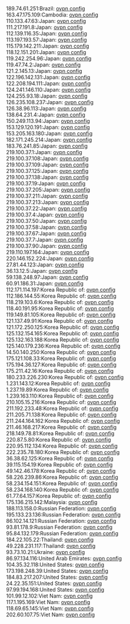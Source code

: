 189.74.61.251:Brazil: [ovpn config](vpn/189_74_61_251.ovpn)  
163.47.175.109:Cambodia: [ovpn config](vpn/163_47_175_109.ovpn)  
110.133.47.63:Japan: [ovpn config](vpn/110_133_47_63.ovpn)  
111.217.191.8:Japan: [ovpn config](vpn/111_217_191_8.ovpn)  
112.139.116.35:Japan: [ovpn config](vpn/112_139_116_35.ovpn)  
113.197.193.57:Japan: [ovpn config](vpn/113_197_193_57.ovpn)  
115.179.142.211:Japan: [ovpn config](vpn/115_179_142_211.ovpn)  
118.12.151.201:Japan: [ovpn config](vpn/118_12_151_201.ovpn)  
119.242.254.96:Japan: [ovpn config](vpn/119_242_254_96.ovpn)  
119.47.74.2:Japan: [ovpn config](vpn/119_47_74_2.ovpn)  
121.2.145.13:Japan: [ovpn config](vpn/121_2_145_13.ovpn)  
122.196.142.131:Japan: [ovpn config](vpn/122_196_142_131.ovpn)  
122.208.194.111:Japan: [ovpn config](vpn/122_208_194_111.ovpn)  
124.241.146.110:Japan: [ovpn config](vpn/124_241_146_110.ovpn)  
124.255.93.18:Japan: [ovpn config](vpn/124_255_93_18.ovpn)  
126.235.108.237:Japan: [ovpn config](vpn/126_235_108_237.ovpn)  
126.38.96.113:Japan: [ovpn config](vpn/126_38_96_113.ovpn)  
138.64.231.4:Japan: [ovpn config](vpn/138_64_231_4.ovpn)  
150.249.113.94:Japan: [ovpn config](vpn/150_249_113_94.ovpn)  
153.129.120.191:Japan: [ovpn config](vpn/153_129_120_191.ovpn)  
153.205.163.180:Japan: [ovpn config](vpn/153_205_163_180.ovpn)  
182.171.245.214:Japan: [ovpn config](vpn/182_171_245_214.ovpn)  
183.76.241.85:Japan: [ovpn config](vpn/183_76_241_85.ovpn)  
219.100.37.1:Japan: [ovpn config](vpn/219_100_37_1.ovpn)  
219.100.37.108:Japan: [ovpn config](vpn/219_100_37_108.ovpn)  
219.100.37.109:Japan: [ovpn config](vpn/219_100_37_109.ovpn)  
219.100.37.125:Japan: [ovpn config](vpn/219_100_37_125.ovpn)  
219.100.37.138:Japan: [ovpn config](vpn/219_100_37_138.ovpn)  
219.100.37.19:Japan: [ovpn config](vpn/219_100_37_19.ovpn)  
219.100.37.205:Japan: [ovpn config](vpn/219_100_37_205.ovpn)  
219.100.37.211:Japan: [ovpn config](vpn/219_100_37_211.ovpn)  
219.100.37.213:Japan: [ovpn config](vpn/219_100_37_213.ovpn)  
219.100.37.22:Japan: [ovpn config](vpn/219_100_37_22.ovpn)  
219.100.37.4:Japan: [ovpn config](vpn/219_100_37_4.ovpn)  
219.100.37.50:Japan: [ovpn config](vpn/219_100_37_50.ovpn)  
219.100.37.58:Japan: [ovpn config](vpn/219_100_37_58.ovpn)  
219.100.37.67:Japan: [ovpn config](vpn/219_100_37_67.ovpn)  
219.100.37.7:Japan: [ovpn config](vpn/219_100_37_7.ovpn)  
219.100.37.90:Japan: [ovpn config](vpn/219_100_37_90.ovpn)  
219.110.197.164:Japan: [ovpn config](vpn/219_110_197_164.ovpn)  
220.146.152.224:Japan: [ovpn config](vpn/220_146_152_224.ovpn)  
27.81.44.123:Japan: [ovpn config](vpn/27_81_44_123.ovpn)  
36.13.12.5:Japan: [ovpn config](vpn/36_13_12_5.ovpn)  
59.138.248.97:Japan: [ovpn config](vpn/59_138_248_97.ovpn)  
60.91.186.31:Japan: [ovpn config](vpn/60_91_186_31.ovpn)  
112.171.114.197:Korea Republic of: [ovpn config](vpn/112_171_114_197.ovpn)  
112.186.144.55:Korea Republic of: [ovpn config](vpn/112_186_144_55.ovpn)  
118.219.103.6:Korea Republic of: [ovpn config](vpn/118_219_103_6.ovpn)  
118.40.191.95:Korea Republic of: [ovpn config](vpn/118_40_191_95.ovpn)  
119.149.81.105:Korea Republic of: [ovpn config](vpn/119_149_81_105.ovpn)  
121.137.49.91:Korea Republic of: [ovpn config](vpn/121_137_49_91.ovpn)  
121.172.250.125:Korea Republic of: [ovpn config](vpn/121_172_250_125.ovpn)  
125.132.154.165:Korea Republic of: [ovpn config](vpn/125_132_154_165.ovpn)  
125.132.163.188:Korea Republic of: [ovpn config](vpn/125_132_163_188.ovpn)  
125.140.179.236:Korea Republic of: [ovpn config](vpn/125_140_179_236.ovpn)  
14.50.140.250:Korea Republic of: [ovpn config](vpn/14_50_140_250.ovpn)  
175.121.108.33:Korea Republic of: [ovpn config](vpn/175_121_108_33.ovpn)  
175.194.36.127:Korea Republic of: [ovpn config](vpn/175_194_36_127.ovpn)  
175.211.42.16:Korea Republic of: [ovpn config](vpn/175_211_42_16.ovpn)  
180.233.226.230:Korea Republic of: [ovpn config](vpn/180_233_226_230.ovpn)  
1.231.143.12:Korea Republic of: [ovpn config](vpn/1_231_143_12.ovpn)  
1.237.19.89:Korea Republic of: [ovpn config](vpn/1_237_19_89.ovpn)  
1.239.163.110:Korea Republic of: [ovpn config](vpn/1_239_163_110.ovpn)  
210.105.15.216:Korea Republic of: [ovpn config](vpn/210_105_15_216.ovpn)  
211.192.233.48:Korea Republic of: [ovpn config](vpn/211_192_233_48.ovpn)  
211.205.71.138:Korea Republic of: [ovpn config](vpn/211_205_71_138.ovpn)  
211.244.164.162:Korea Republic of: [ovpn config](vpn/211_244_164_162.ovpn)  
211.46.168.217:Korea Republic of: [ovpn config](vpn/211_46_168_217.ovpn)  
218.149.78.81:Korea Republic of: [ovpn config](vpn/218_149_78_81.ovpn)  
220.87.5.80:Korea Republic of: [ovpn config](vpn/220_87_5_80.ovpn)  
220.95.112.134:Korea Republic of: [ovpn config](vpn/220_95_112_134.ovpn)  
222.235.78.180:Korea Republic of: [ovpn config](vpn/222_235_78_180.ovpn)  
36.38.62.125:Korea Republic of: [ovpn config](vpn/36_38_62_125.ovpn)  
39.115.154.19:Korea Republic of: [ovpn config](vpn/39_115_154_19.ovpn)  
49.142.46.178:Korea Republic of: [ovpn config](vpn/49_142_46_178.ovpn)  
58.226.239.86:Korea Republic of: [ovpn config](vpn/58_226_239_86.ovpn)  
58.234.154.151:Korea Republic of: [ovpn config](vpn/58_234_154_151.ovpn)  
58.234.168.140:Korea Republic of: [ovpn config](vpn/58_234_168_140.ovpn)  
61.77.64.157:Korea Republic of: [ovpn config](vpn/61_77_64_157.ovpn)  
175.136.215.142:Malaysia: [ovpn config](vpn/175_136_215_142.ovpn)  
188.113.158.0:Russian Federation: [ovpn config](vpn/188_113_158_0.ovpn)  
195.133.23.136:Russian Federation: [ovpn config](vpn/195_133_23_136.ovpn)  
86.102.14.121:Russian Federation: [ovpn config](vpn/86_102_14_121.ovpn)  
93.81.178.9:Russian Federation: [ovpn config](vpn/93_81_178_9.ovpn)  
95.84.132.179:Russian Federation: [ovpn config](vpn/95_84_132_179.ovpn)  
184.22.105.22:Thailand: [ovpn config](vpn/184_22_105_22.ovpn)  
49.228.231.117:Thailand: [ovpn config](vpn/49_228_231_117.ovpn)  
93.73.10.21:Ukraine: [ovpn config](vpn/93_73_10_21.ovpn)  
86.97.134.116:United Arab Emirates: [ovpn config](vpn/86_97_134_116.ovpn)  
104.35.32.118:United States: [ovpn config](vpn/104_35_32_118.ovpn)  
173.198.248.39:United States: [ovpn config](vpn/173_198_248_39.ovpn)  
184.83.217.207:United States: [ovpn config](vpn/184_83_217_207.ovpn)  
24.22.35.151:United States: [ovpn config](vpn/24_22_35_151.ovpn)  
97.99.194.168:United States: [ovpn config](vpn/97_99_194_168.ovpn)  
101.99.12.102:Viet Nam: [ovpn config](vpn/101_99_12_102.ovpn)  
117.1.195.169:Viet Nam: [ovpn config](vpn/117_1_195_169.ovpn)  
118.69.65.145:Viet Nam: [ovpn config](vpn/118_69_65_145.ovpn)  
202.60.107.75:Viet Nam: [ovpn config](vpn/202_60_107_75.ovpn)  
